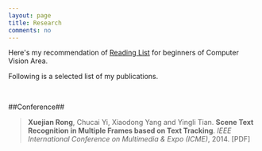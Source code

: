 ```yaml
---
layout: page
title: Research
comments: no
---
```


Here's my recommendation of [Reading List](/research/readinglist) for beginners of Computer Vision Area.

Following is a selected list of my publications.

<br>

##Conference##

>**Xuejian Rong**, Chucai Yi, Xiaodong Yang and Yingli Tian. **Scene Text Recognition in Multiple Frames based on Text Tracking**. *IEEE International Conference on Multimedia & Expo (ICME)*, 2014. [PDF]
